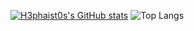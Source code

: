 [![H3phaist0s's GitHub stats](https://github-readme-stats.vercel.app/api?username=H3phaist0s&show_icons=true&theme=transparent)](https://github.com/anuraghazra/github-readme-stats)
![Top Langs](https://github-readme-stats.vercel.app/api/top-langs/?username=H3phaist0s&layout=compact)

<!--
**H3phaist0s/H3phaist0s** is a ✨ _special_ ✨ repository because its `README.md` (this file) appears on your GitHub profile.

Here are some ideas to get you started:

- 🔭 I’m currently working on ...
- 🌱 I’m currently learning ...
- 👯 I’m looking to collaborate on ...
- 🤔 I’m looking for help with ...
- 💬 Ask me about ...
- 📫 How to reach me: ...
- 😄 Pronouns: ...
- ⚡ Fun fact: ...
-->
